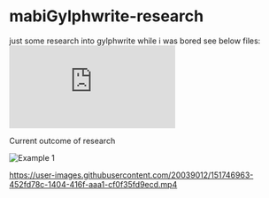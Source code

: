 # mabiGylphwrite-research
just some research into gylphwrite while i was bored
see below files:
![research](https://github.com/PoiDoe/mabiGylphwrite-research/blob/master/preset%20effect%20breakdowns.md)


Current outcome of research



![Example 1](https://user-images.githubusercontent.com/20039012/151746858-62088e48-4ee9-4c16-a79a-c1707380168e.jpg)


https://user-images.githubusercontent.com/20039012/151746963-452fd78c-1404-416f-aaa1-cf0f35fd9ecd.mp4


